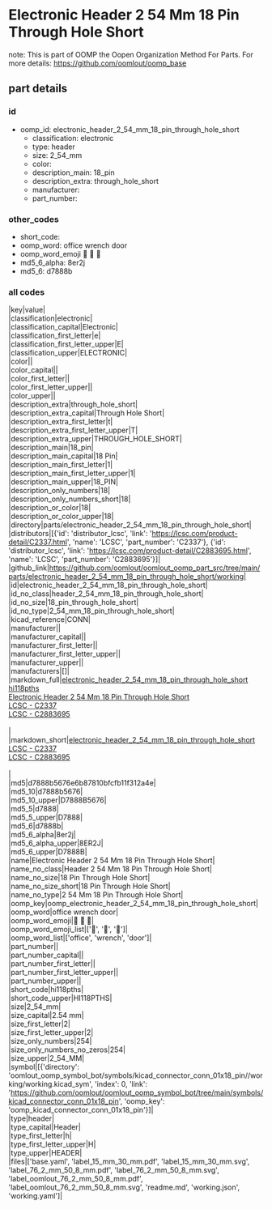 # Electronic Header 2 54 Mm 18 Pin Through Hole Short  

note: This is part of OOMP the Oopen Organization Method For Parts. For more details: https://github.com/oomlout/oomp_base

##  part details





### id
* oomp_id: electronic_header_2_54_mm_18_pin_through_hole_short
  * classification: electronic
  * type: header
  * size: 2_54_mm
  * color: 
  * description_main: 18_pin
  * description_extra: through_hole_short
  * manufacturer: 
  * part_number: 

### other_codes
* short_code: 
* oomp_word: office wrench door
* oomp_word_emoji :office: :wrench: :door:
* md5_6_alpha: 8er2j
* md5_6: d7888b

### all codes 
|key|value|  
|classification|electronic|  
|classification_capital|Electronic|  
|classification_first_letter|e|  
|classification_first_letter_upper|E|  
|classification_upper|ELECTRONIC|  
|color||  
|color_capital||  
|color_first_letter||  
|color_first_letter_upper||  
|color_upper||  
|description_extra|through_hole_short|  
|description_extra_capital|Through Hole Short|  
|description_extra_first_letter|t|  
|description_extra_first_letter_upper|T|  
|description_extra_upper|THROUGH_HOLE_SHORT|  
|description_main|18_pin|  
|description_main_capital|18 Pin|  
|description_main_first_letter|1|  
|description_main_first_letter_upper|1|  
|description_main_upper|18_PIN|  
|description_only_numbers|18|  
|description_only_numbers_short|18|  
|description_or_color|18|  
|description_or_color_upper|18|  
|directory|parts/electronic_header_2_54_mm_18_pin_through_hole_short|  
|distributors|[{'id': 'distributor_lcsc', 'link': 'https://lcsc.com/product-detail/C2337.html', 'name': 'LCSC', 'part_number': 'C2337'}, {'id': 'distributor_lcsc', 'link': 'https://lcsc.com/product-detail/C2883695.html', 'name': 'LCSC', 'part_number': 'C2883695'}]|  
|github_link|https://github.com/oomlout/oomlout_oomp_part_src/tree/main/parts/electronic_header_2_54_mm_18_pin_through_hole_short/working|  
|id|electronic_header_2_54_mm_18_pin_through_hole_short|  
|id_no_class|header_2_54_mm_18_pin_through_hole_short|  
|id_no_size|18_pin_through_hole_short|  
|id_no_type|2_54_mm_18_pin_through_hole_short|  
|kicad_reference|CONN|  
|manufacturer||  
|manufacturer_capital||  
|manufacturer_first_letter||  
|manufacturer_first_letter_upper||  
|manufacturer_upper||  
|manufacturers|[]|  
|markdown_full|[electronic_header_2_54_mm_18_pin_through_hole_short](https://github.com/oomlout/oomlout_oomp_part_src/tree/main/parts/electronic_header_2_54_mm_18_pin_through_hole_short/working)<br>[hi118pths](https://github.com/oomlout/oomlout_oomp_part_src/tree/main/parts/electronic_header_2_54_mm_18_pin_through_hole_short/working)<br>[Electronic Header 2 54 Mm 18 Pin Through Hole Short](https://github.com/oomlout/oomlout_oomp_part_src/tree/main/parts/electronic_header_2_54_mm_18_pin_through_hole_short/working)<br>[LCSC - C2337<br>](https://lcsc.com/product-detail/C2337.html)[LCSC - C2883695<br>](https://lcsc.com/product-detail/C2883695.html)<br>|  
|markdown_short|[electronic_header_2_54_mm_18_pin_through_hole_short](https://github.com/oomlout/oomlout_oomp_part_src/tree/main/parts/electronic_header_2_54_mm_18_pin_through_hole_short/working)<br>[LCSC - C2337<br>](https://lcsc.com/product-detail/C2337.html)[LCSC - C2883695<br>](https://lcsc.com/product-detail/C2883695.html)<br>|  
|md5|d7888b5676e6b87810bfcfb11f312a4e|  
|md5_10|d7888b5676|  
|md5_10_upper|D7888B5676|  
|md5_5|d7888|  
|md5_5_upper|D7888|  
|md5_6|d7888b|  
|md5_6_alpha|8er2j|  
|md5_6_alpha_upper|8ER2J|  
|md5_6_upper|D7888B|  
|name|Electronic Header 2 54 Mm 18 Pin Through Hole Short|  
|name_no_class|Header 2 54 Mm 18 Pin Through Hole Short|  
|name_no_size|18 Pin Through Hole Short|  
|name_no_size_short|18 Pin Through Hole Short|  
|name_no_type|2 54 Mm 18 Pin Through Hole Short|  
|oomp_key|oomp_electronic_header_2_54_mm_18_pin_through_hole_short|  
|oomp_word|office wrench door|  
|oomp_word_emoji|:office: :wrench: :door:|  
|oomp_word_emoji_list|[':office:', ':wrench:', ':door:']|  
|oomp_word_list|['office', 'wrench', 'door']|  
|part_number||  
|part_number_capital||  
|part_number_first_letter||  
|part_number_first_letter_upper||  
|part_number_upper||  
|short_code|hi118pths|  
|short_code_upper|HI118PTHS|  
|size|2_54_mm|  
|size_capital|2.54 mm|  
|size_first_letter|2|  
|size_first_letter_upper|2|  
|size_only_numbers|254|  
|size_only_numbers_no_zeros|254|  
|size_upper|2_54_MM|  
|symbol|[{'directory': 'oomlout_oomp_symbol_bot/symbols/kicad_connector_conn_01x18_pin//working/working.kicad_sym', 'index': 0, 'link': 'https://github.com/oomlout/oomlout_oomp_symbol_bot/tree/main/symbols/kicad_connector_conn_01x18_pin', 'oomp_key': 'oomp_kicad_connector_conn_01x18_pin'}]|  
|type|header|  
|type_capital|Header|  
|type_first_letter|h|  
|type_first_letter_upper|H|  
|type_upper|HEADER|  
|files|['base.yaml', 'label_15_mm_30_mm.pdf', 'label_15_mm_30_mm.svg', 'label_76_2_mm_50_8_mm.pdf', 'label_76_2_mm_50_8_mm.svg', 'label_oomlout_76_2_mm_50_8_mm.pdf', 'label_oomlout_76_2_mm_50_8_mm.svg', 'readme.md', 'working.json', 'working.yaml']|  
